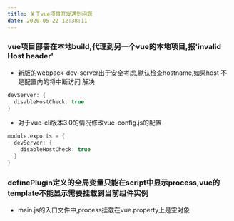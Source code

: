 ```yaml
---
title: 关于vue项目开发遇到问题
date: 2020-05-22 12:38:11
---
```


### vue项目部署在本地build,代理到另一个vue的本地项目,报'invalid Host header'
- 新版的webpack-dev-server出于安全考虑,默认检查hostname,如果host 不是配置内的将中断访问
解决
```c
devServer: {
  disableHostCheck: true
}
```
- 对于vue-cli版本3.0的情况修改vue-config.js的配置
```c
module.exports = {
  devServer: {
    disableHostCheck: true
  }
}
```

### definePlugin定义的全局变量只能在script中显示process,vue的template不能显示需要挂载到当前组件实例
- main.js的入口文件中,process挂载在vue.property上是空对象